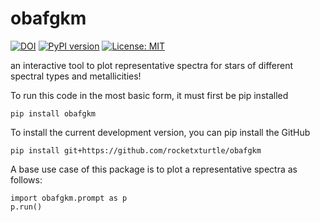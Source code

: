 # obafgkm
[![DOI](https://zenodo.org/badge/DOI/10.5281/zenodo.16754378.svg)](https://doi.org/10.5281/zenodo.16754378)
[![PyPI version](https://badge.fury.io/py/obafgkm.svg)](https://badge.fury.io/py/obafgkm) 
[![License: MIT](https://img.shields.io/badge/License-MIT-yellow.svg)](https://opensource.org/licenses/MIT)

an interactive tool to plot representative spectra for stars of different spectral types and metallicities!

To run this code in the most basic form, it must first be pip installed

`pip install obafgkm`

To install the current development version, you can pip install the GitHub

`pip install git+https://github.com/rocketxturtle/obafgkm`

A base use case of this package is to plot a representative spectra as follows:

```
import obafgkm.prompt as p
p.run()
```
